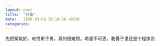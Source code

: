 ```yaml
---
layout: post
title:  "开篇"
date:   2020-03-08 10:16:36 +0530
categories: 
---
```

先把窝筑好。难怪房子贵，真的很难照。希望不可丢，我骨子里还是个程序员

